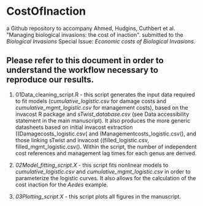 # CostOfInaction

a Github repository to accompany Ahmed, Hudgins, Cuthbert et al. "Managing biological invasions: the cost of inaction". submitted to the *Biological Invasions* Special Issue: *Economic costs of Biological Invasions*. 


## Please refer to this document in order to understand the workflow necessary to reproduce our results.  

1. 01Data_cleaning_script.R - this script generates the input data required to fit models (*cumulative_logistic.csv* for damage costs and *cumulative_mgmt_logistic.csv* for management costs), based on the invacost R package and *sTwist_database.csv* (see Data accessibility statement in the main manuscript). It also produces the more generic datasheets based on initial invacost extraction ((Damagecosts_logistic.csv( and (Managementcosts_logistic.csv(), and those linking sTwist and invacost ((filled_logistic.csv, filled_mgmt_logistic.csv(). Within the script, the number of independent cost references and management lag times for each genus are derived.  

2. *02Model_fitting_script.X* - this script fits nonlinear models to *cumulative_logistic.csv* and *cumulative_mgmt_logistic.csv* in order to parameterize the logistic curves. It also allows for the calculation of the cost inaction for the *Aedes* example.  

3. *03Plotting_script.X*  - this script plots all figures in the manuscript.  
